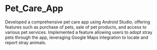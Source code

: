 # Pet_Care_App
Developed a comprehensive pet care app using Android Studio, offering features such as purchase of pets, sale of pet products, and access to various pet services. Implemented a feature allowing users to adopt stray pets through the app, leveraging Google Maps integration to locate and report stray animals.
